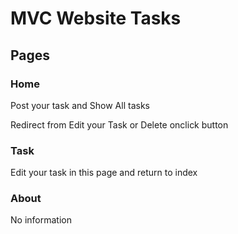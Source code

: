 # MVC Website Tasks

## Pages

### Home

Post your task and Show All tasks

Redirect from Edit your Task or Delete onclick button

### Task

Edit your task in this page and return to index

### About

No information
